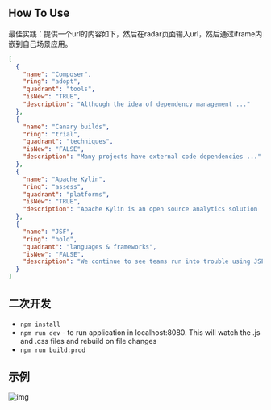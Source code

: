 ## How To Use

最佳实践：提供一个url的内容如下，然后在radar页面输入url，然后通过iframe内嵌到自己场景应用。

```json
[
  {
    "name": "Composer",
    "ring": "adopt",
    "quadrant": "tools",
    "isNew": "TRUE",
    "description": "Although the idea of dependency management ..."
  },
  {
    "name": "Canary builds",
    "ring": "trial",
    "quadrant": "techniques",
    "isNew": "FALSE",
    "description": "Many projects have external code dependencies ..."
  },
  {
    "name": "Apache Kylin",
    "ring": "assess",
    "quadrant": "platforms",
    "isNew": "TRUE",
    "description": "Apache Kylin is an open source analytics solution ..."
  },
  {
    "name": "JSF",
    "ring": "hold",
    "quadrant": "languages & frameworks",
    "isNew": "FALSE",
    "description": "We continue to see teams run into trouble using JSF ..."
  }
]
```

## 二次开发

- `npm install`
- `npm run dev` - to run application in localhost:8080. This will watch the .js and .css files and rebuild on file changes
- `npm run build:prod`

## 示例

![img](https://raw.githubusercontent.com/boommanpro/my-skill-radar/master/docs-file/front.png)
